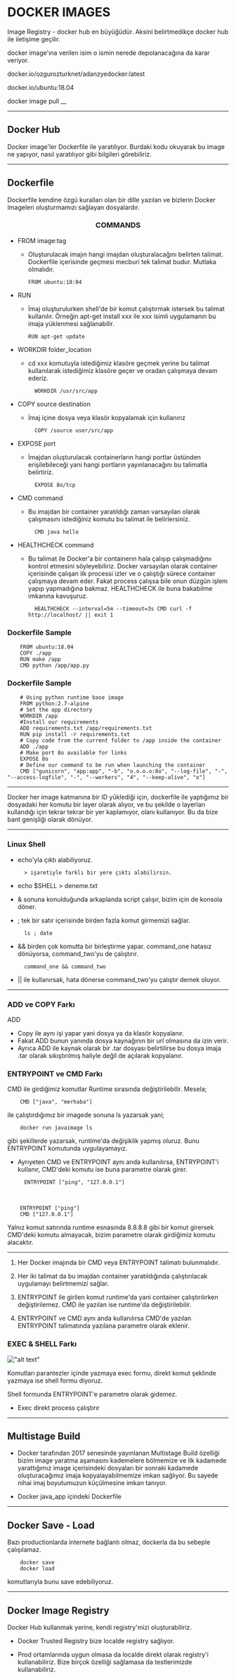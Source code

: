 <h1> DOCKER IMAGES </h1>

Image Registry - docker hub en büyüğüdür. Aksini belirtmedikçe docker hub ile iletişime geçilir.

docker image'ına verilen isim o ismin nerede depolanacağına da karar veriyor.

docker.io/ozgurozturknet/adanzyedocker:latest

docker.io/ubuntu:18.04

docker image pull \_\_

---

<h2> Docker Hub </h2>

Docker image'ler Dockerfile ile yaratılıyor. Burdaki kodu okuyarak bu image ne yapıyor, nasıl yaratılıyor gibi bilgileri görebiliriz.

---

<h2> Dockerfile </h2>

Dockerfile kendine özgü kuralları olan bir dille yazılan ve bizlerin Docker Imageleri oluşturmamızı sağlayan dosyalardır.

<h3 align="center"> COMMANDS </h3>

- FROM image:tag

  - Oluşturulacak imajın hangi imajdan oluşturalacağını belirten talimat. Dockerfile içerisinde geçmesi mecburi tek talimat budur. Mutlaka olmalıdır.

        FROM ubuntu:18:04

- RUN

  - İmaj oluşturulurken shell'de bir komut çalıştırmak istersek bu talimat kullanılır. Örneğin apt-get install xxx ile xxx isimli uygulamanın bu imaja yüklenmesi sağlanabilir.

        RUN apt-get update

- WORKDIR folder_location

  - cd xxx komutuyla istediğimiz klasöre geçmek yerine bu talimat kullanılarak istediğimiz klasöre geçer ve oradan çalışmaya devam ederiz.

          WORKDIR /usr/src/app

- COPY source destination

  - İmaj içine dosya veya klasör kopyalamak için kullanırız

          COPY /source user/src/app

- EXPOSE port

  - İmajdan oluşturulacak containerların hangi portlar üstünden erişilebileceği yani hangi portların yayınlanacağını bu talimatla belirtiriz.

          EXPOSE 8o/tcp

- CMD command

  - Bu imajdan bir container yaratıldığı zaman varsayılan olarak çalışmasını istediğiniz komutu bu talimat ile belirlersiniz.

          CMD java hello

- HEALTHCHECK command

  - Bu talimat ile Docker'a bir containerın hala çalışıp çalışmadığınıı kontrol etmesini söyleyebiliriz. Docker varsayılan olarak container içerisinde çalışan ilk processi izler ve o çalıştığı sürece container çalışmaya devam eder. Fakat process çalışsa bile onun düzgün işlem yapıp yapmadığına bakmaz. HEALTHCHECK ile buna bakabilme imkanına kavuşuruz.

          HEALTHCHECK --interval=5m --timeout=3s CMD curl -f http://localhost/ || exit 1

<h3> Dockerfile Sample</h3>

        FROM ubuntu:18.04
        COPY ./app
        RUN make /app
        CMD python /app/app.py

<h3> Dockerfile Sample </h3>

        # Using python runtime base image
        FROM python:2.7-alpine
        # Set the app directory
        WORKDIR /app
        #Install our requirements
        ADD requirements.txt /app/requirements.txt
        RUN pip install -r requirements.txt
        # Copy code from the current folder to /app inside the container
        ADD ./app
        # Make port 8o available for links
        EXPOSE 8o
        # Define our command to be run when launching the container
        CMD ["gunicorn", "app:app", "-b", "o.o.o.o:8o", "--log-file", "-", "--access-logfile", "-", "--workers", "4", "--keep-alive", "o"]

---

Docker her image katmanına bir ID yüklediği için, dockerfile ile yaptığımız bir dosyadaki her komutu bir layer olarak alıyor, ve bu şekilde o layerları kullandığı için tekrar tekrar bir yer kaplamıyor, olanı kullanıyor. Bu da bize bant genişliği olarak dönüyor.

---

<h3> Linux Shell </h3>

- echo'yla çıktı alabiliyoruz.

        > işaretiyle farklı bir yere çıktı alabilirsin.

- echo $SHELL > deneme.txt

- & sonuna konulduğunda arkaplanda script çalışır, bizim için de konsola döner.

- ; tek bir satır içerisinde birden fazla komut girmemizi sağlar.

        ls ; date

- && birden çok komutta bir birleştirme yapar. command_one hatasız dönüyorsa, command_two'yu de çalıştırır.

        command_one && command_two

- || ile kullanırsak, hata dönerse command_two'yu çalıştır demek oluyor.

---

<h3> ADD ve COPY Farkı </h3>

ADD

- Copy ile aynı işi yapar yani dosya ya da klasör kopyalanır.
- Fakat ADD bunun yanında dosya kaynağının bir url olmasına da izin verir.
- Ayrıca ADD ile kaynak olarak bir .tar dosyası belirtilirse bu dosya imaja .tar olarak sıkıştırılmış haliyle değil de açılarak kopyalanır.

<h3> ENTRYPOINT ve CMD Farkı </h3>

CMD ile girdiğimiz komutlar Runtime sırasında değiştirilebilir. Mesela;

        CMD ["java", "merhaba"]

ile çalıştırdığımız bir imagede sonuna ls yazarsak yani;

        docker run javaimage ls

gibi şekillerde yazarsak, runtime'da değişiklik yapmış oluruz. Bunu ENTRYPOINT komutunda uygulayamayız.

- Ayrıyeten CMD ve ENTRYPOINT aynı anda kullanılırsa, ENTRYPOINT'i kullanır, CMD'deki komutu ise buna parametre olarak girer.

        ENTRYPOINT ["ping", "127.0.0.1"]

<br/>

        ENTRYPOINT ["ping"]
        CMD ["127.0.0.1"]

Yalnız komut satırında runtime esnasında 8.8.8.8 gibi bir komut girersek CMD'deki komutu almayacak, bizim parametre olarak girdiğimiz komutu alacaktır.

---

1. Her Docker imajında bir CMD veya ENTRYPOINT talimatı bulunmalıdır.

2. Her iki talimat da bu imajdan container yaratıldığında çalıştırılacak uygulamayı belirtmemizi sağlar.

3. ENTRYPOINT ile girilen komut runtime'da yani container çalıştırılırken değiştirilemez. CMD ile yazılan ise runtime'da değiştirilebilir.

4. ENTRYPOINT ve CMD aynı anda kullanılırsa CMD'de yazılan ENTRYPOINT talimatında yazılana parametre olarak eklenir.

<h3> EXEC & SHELL Farkı </h3>

!["alt text"](./exec-shell.png)

Komutları parantezler içinde yazmaya exec formu, direkt komut şeklinde yazmaya ise shell formu diyoruz.

Shell formunda ENTRYPOINT'e parametre olarak gidemez.

- Exec direkt process çalıştırır

---

<h2> Multistage Build </h2>

- Docker tarafından 2017 senesinde yayınlanan Multistage Build özelliği bizim image yaratma aşamasını kademelere bölmemize ve ilk kadamede yarattığımız image içerisindeki dosyaları bir sonraki kadamede oluşturacağımız imaja kopyalayabilmemize imkan sağlıyor. Bu sayede nihai imaj boyutumuzun küçülmesine imkan tanıyor.

- Docker java_app içindeki Dockerfile

---

<h2> Docker Save - Load </h2>

Bazı productionlarda internete bağlantı olmaz, dockerla da bu sebeple çalışılamaz.

        docker save
        docker load

komutlarıyla bunu save edebiliyoruz.

---

<h2> Docker Image Registry </h2>

Docker Hub kullanmak yerine, kendi registry'mizi oluşturabiliriz.

- Docker Trusted Registry bize localde registry sağlıyor.

- Prod ortamlarında uygun olmasa da localde direkt olarak registry'i kullanabiliriz. Bize birçok özelliği sağlamasa da testlerimizde kullanabiliriz.

